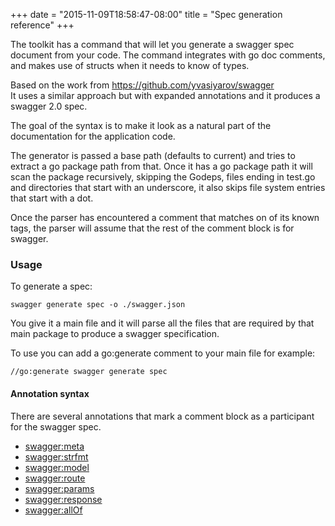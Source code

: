 +++
date = "2015-11-09T18:58:47-08:00"
title = "Spec generation reference"
+++

The toolkit has a command that will let you generate a swagger spec document from your code. 
The command integrates with go doc comments, and makes use of structs when it needs to know of
types.

Based on the work from https://github.com/yvasiyarov/swagger  
It uses a similar approach but with expanded annotations and it produces a swagger 2.0 spec.

The goal of the syntax is to make it look as a natural part of the documentation for the application code.

The generator is passed a base path (defaults to current) and tries to extract a go package path from that.
Once it has a go package path it will scan the package recursively, skipping the Godeps, files ending in test.go and
directories that start with an underscore, it also skips file system entries that start with a dot.

Once the parser has encountered a comment that matches on of its known tags, the parser will assume that the rest of
the comment block is for swagger.

### Usage

To generate a spec:

```
swagger generate spec -o ./swagger.json
```

You give it a main file and it will parse all the files that are required by that main
package to produce a swagger specification.

To use you can add a go:generate comment to your main file for example:

```
//go:generate swagger generate spec
```

#### Annotation syntax

There are several annotations that mark a comment block as a participant for the swagger spec.

* [swagger:meta](meta) 
* [swagger:strfmt](strfmt)
* [swagger:model](model)
* [swagger:route](route)
* [swagger:params](params)
* [swagger:response](response)
* [swagger:allOf](allOf)
